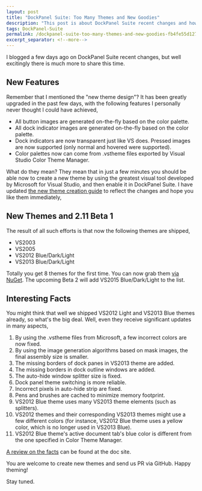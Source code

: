 ```yaml
---
layout: post
title: "DockPanel Suite: Too Many Themes and New Goodies"
description: "This post is about DockPanel Suite recent changes and how easy it is now to generate new themes."
tags: DockPanel-Suite
permalink: /dockpanel-suite-too-many-themes-and-new-goodies-fb4fe55d127e
excerpt_separator: <!--more-->
---
```

I blogged a few days ago on DockPanel Suite recent changes, but well excitingly there is much more to share this time.
<!--more-->

## New Features

Remember that I mentioned the "new theme design"? It has been greatly upgraded in the past few days, with the following features I personally never thought I could have achieved,

* All button images are generated on-the-fly based on the color palette.
* All dock indicator images are generated on-the-fly based on the color palette.
* Dock indicators are now transparent just like VS does.
Pressed images are now supported (only normal and hovered were supported).
* Color palettes now can come from .vstheme files exported by Visual Studio Color Theme Manager.

What do they mean? They mean that in just a few minutes you should be able now to create a new theme by using the greatest visual tool developed by Microsoft for Visual Studio, and then enable it in DockPanel Suite. I have updated [the new theme creation guide](http://docs.dockpanelsuite.com/themes/creating-new-theme.html) to reflect the changes and hope you like them immediately,

## New Themes and 2.11 Beta 1

The result of all such efforts is that now the following themes are shipped,

* VS2003
* VS2005
* VS2012 Blue/Dark/Light
* VS2013 Blue/Dark/Light

Totally you get 8 themes for the first time. You can now grab them [via NuGet](https://www.nuget.org/packages/DockPanelSuite/2.11.0-beta1). The upcoming Beta 2 will add VS2015 Blue/Dark/Light to the list.

## Interesting Facts
You might think that well we shipped VS2012 Light and VS2013 Blue themes already, so what's the big deal. Well, even they receive significant updates in many aspects,

1. By using the .vstheme files from Microsoft, a few incorrect colors are now fixed.
1. By using the image generation algorithms based on mask images, the final assembly size is smaller.
1. The missing borders of dock panes in VS2013 theme are added.
1. The missing borders in dock outline windows are added.
1. The auto-hide window splitter size is fixed.
1. Dock panel theme switching is more reliable.
1. Incorrect pixels in auto-hide strip are fixed.
1. Pens and brushes are cached to minimize memory footprint.
1. VS2012 Blue theme uses many VS2013 theme elements (such as splitters).
1. VS2012 themes and their corresponding VS2013 themes might use a few different colors (for instance, VS2012 Blue theme uses a yellow color, which is no longer used in VS2013 Blue).
1. VS2012 Blue theme's active document tab's blue color is different from the one specified in Color Theme Manager.

[A review on the facts](http://docs.dockpanelsuite.com/themes/review.html) can be found at the doc site.

You are welcome to create new themes and send us PR via GitHub. Happy theming!

Stay tuned.
